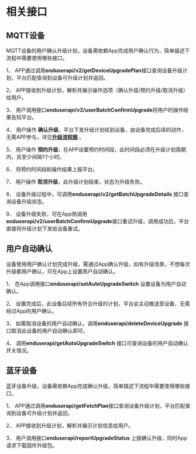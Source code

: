 # 相关接口

## MQTT设备

MQTT设备的用户确认升级计划，设备需依赖App完成用户确认行为，简单描述下流程中需要使用哪些接口。 

1、     APP通过调用**enduserapi/v2/getDeviceUpgradePlan**接口查询设备升级计划，平台匹配查询到设备可升级计划并返回。

2、     APP接收到升级计划，解析并展示操作选项（确认升级/预约升级/取消升级）给用户。

3、     用户调用接口**enduserapi/v2/userBatchConfirmUpgrade**将用户的操作结果告知平台。

4、     用户操作 **确认升级**，平台下发升级计划给到设备，由设备完成后续的动作，无需APP参与，详见[**升级流程图**](/deviceDevelop/DeviceManage/ota/page-02) 。

5、     用户操作 **预约升级**，在APP设置预约时间段，此时间段必须在升级计划周期内，且至少间隔1个小时。

6、     将预约时间段和操作结果上报平台。

7、     用户操作 **取消升级**，此升级计划结束，状态为升级失败。

8、     设备升级过程中，可调用**enduserapi/v2/getBatchUpgradeDetails** 接口查询设备升级状态。

9、     设备升级失败，可在App侧调用**enduserapi/v2/userBatchConfirmUpgrade**接口重试升级，调用成功后，平台直接将升级计划下发给设备重试。

 

## 用户自动确认

设备使用用户确认计划完成升级，需通过App确认升级，如有升级场景，不想每次升级都用户确认，可在App上设置用户自动确认。

1、 在App调用接口**enduserapi/setAutoUpgradeSwitch** 设置设备为用户自动确认。

2、 设置完成后，此设备后续所有符合升级的计划，平台会主动推送至设备，无需经过App的用户确认。

3、 如需取消设备的用户自动确认，调用**enduserapi/deleteDeviceUpgrade** 接口取消此设备的用户自动确认即可。

4、 调用**enduserapi/getAutoUpgradeSwitch** 接口可查询设备的用户自动确认开关情况。

 

## 蓝牙设备

蓝牙设备升级，设备需依赖App完成确认升级，简单描述下流程中需要使用哪些接口。

1、     APP通过调用**enduserapi/getFetchPlan**接口查询设备升级计划，平台匹配查询到设备可升级计划并返回。

2、     APP接收到升级计划，解析并展示计划信息给用户。

3、     用户调用接口**enduserapi/reportUpgradeStatus** 上报确认升级，同时App请求下载固件升级包。

 
